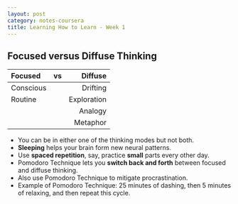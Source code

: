 ```yaml
---
layout: post
category: notes-coursera
title: Learning How to Learn - Week 1
---
```


Focused versus Diffuse Thinking
-------------------------------

| Focused   | vs | Diffuse     |
|:--------- |:--:| -----------:|
| Conscious |    | Drifting    |
| Routine   |    | Exploration |
|           |    | Analogy     |
|           |    | Metaphor    |

* You can be in either one of the thinking modes but not both.
* **Sleeping** helps your brain form new neural patterns.
* Use **spaced repetition**, say, practice **small** parts every other day.
* Pomodoro Technique lets you **switch back and forth** between focused and diffuse thinking.
* Also use Pomodoro Technique to mitigate procrastination.
* Example of Pomodoro Technique: 25 minutes of dashing, then 5 minutes of relaxing, and then repeat this cycle.
